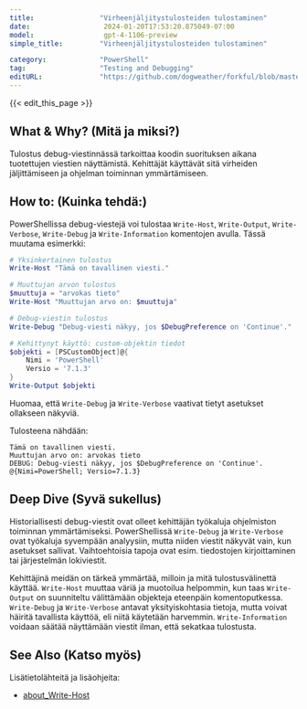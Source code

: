 ```yaml
---
title:                "Virheenjäljitystulosteiden tulostaminen"
date:                  2024-01-20T17:53:20.875049-07:00
model:                 gpt-4-1106-preview
simple_title:         "Virheenjäljitystulosteiden tulostaminen"

category:             "PowerShell"
tag:                  "Testing and Debugging"
editURL:              "https://github.com/dogweather/forkful/blob/master/content/fi/powershell/printing-debug-output.md"
---
```


{{< edit_this_page >}}

## What & Why? (Mitä ja miksi?)
Tulostus debug-viestinnässä tarkoittaa koodin suorituksen aikana tuotettujen viestien näyttämistä. Kehittäjät käyttävät sitä virheiden jäljittämiseen ja ohjelman toiminnan ymmärtämiseen.

## How to: (Kuinka tehdä:)
PowerShellissa debug-viestejä voi tulostaa `Write-Host`, `Write-Output`, `Write-Verbose`, `Write-Debug` ja `Write-Information` komentojen avulla. Tässä muutama esimerkki:

```PowerShell
# Yksinkertainen tulostus
Write-Host "Tämä on tavallinen viesti."

# Muuttujan arvon tulostus
$muuttuja = "arvokas tieto"
Write-Host "Muuttujan arvo on: $muuttuja"

# Debug-viestin tulostus
Write-Debug "Debug-viesti näkyy, jos $DebugPreference on 'Continue'."

# Kehittynyt käyttö: custom-objektin tiedot
$objekti = [PSCustomObject]@{
    Nimi = 'PowerShell'
    Versio = '7.1.3'
}
Write-Output $objekti
```

Huomaa, että `Write-Debug` ja `Write-Verbose` vaativat tietyt asetukset ollakseen näkyviä.

Tulosteena nähdään:
```
Tämä on tavallinen viesti.
Muuttujan arvo on: arvokas tieto
DEBUG: Debug-viesti näkyy, jos $DebugPreference on 'Continue'.
@{Nimi=PowerShell; Versio=7.1.3}
```

## Deep Dive (Syvä sukellus)
Historiallisesti debug-viestit ovat olleet kehittäjän työkaluja ohjelmiston toiminnan ymmärtämiseksi. PowerShellissä `Write-Debug` ja `Write-Verbose` ovat työkaluja syvempään analyysiin, mutta niiden viestit näkyvät vain, kun asetukset sallivat. Vaihtoehtoisia tapoja ovat esim. tiedostojen kirjoittaminen tai järjestelmän lokiviestit.

Kehittäjinä meidän on tärkeä ymmärtää, milloin ja mitä tulostusvälinettä käyttää. `Write-Host` muuttaa väriä ja muotoilua helpommin, kun taas `Write-Output` on suunniteltu välittämään objekteja eteenpäin komentoputkessa. `Write-Debug` ja `Write-Verbose` antavat yksityiskohtasia tietoja, mutta voivat häiritä tavallista käyttöä, eli niitä käytetään harvemmin. `Write-Information` voidaan säätää näyttämään viestit ilman, että sekatkaa tulostusta.

## See Also (Katso myös)
Lisätietolähteitä ja lisäohjeita:

- [about_Write-Host](https://docs.microsoft.com/powershell/module/microsoft.powershell.utility/write-host)
